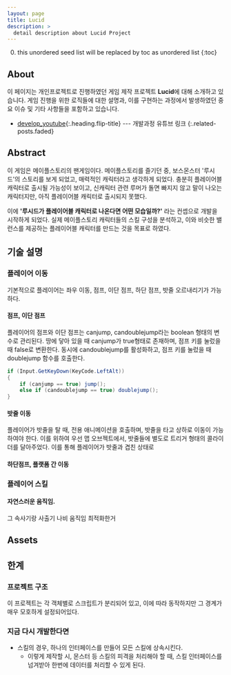 ```yaml
---
layout: page
title: Lucid
description: >
  detail description about Lucid Project
---
```




0. this unordered seed list will be replaced by toc as unordered list
{:toc}

## About 

이 페이지는 개인프로젝트로 진행하였던 게임 제작 프로젝트 **Lucid**에 대해 소개하고 있습니다. 게임 진행을 위한 로직들에 대한 설명과, 이를 구현하는 과정에서 발생하였던 중요 이슈 및 기타 사항들을 포함하고 있습니다.



* [develop_youtube]{:.heading.flip-title} --- 개발과정 유튜브 링크
  {:.related-posts.faded}

[develop_youtube]: https://www.youtube.com/watch?v=1ewPsJVkCc4&amp;list=PLghOZn1LvD2NCw7RdcUJKq5gSYtNWu4vo



## Abstract

이 게임은 메이플스토리의 팬게임이다. 메이플스토리를 즐기던 중, 보스몬스터 '루시드'의 스토리를 보게 되었고, 매력적인 캐릭터라고 생각하게 되었다. 충분히 플레이어블 캐릭터로 출시될 가능성이 보이고, 신캐릭터 관련 루머가 돌면 빠지지 않고 말이 나오는 캐릭터지만, 아직 플레이어블 캐릭터로 출시되지 못했다.

이에 **'루시드가 플레이어블 캐릭터로 나온다면 어떤 모습일까?'** 라는 컨셉으로 개발을 시작하게 되었다. 실제 메이플스토리 캐릭터들의 스킬 구성을 분석하고, 이와 비슷한 밸런스를 제공하는 플레이어블 캐릭터를 만드는 것을 목표로 하였다.



## 기술 설명

### 플레이어 이동

기본적으로 플레이어는 좌우 이동, 점프, 이단 점프, 하단 점프, 밧줄 오르내리기가 가능하다.



#### 점프, 이단 점프

플레이어의 점프와 이단 점프는 canjump, candoublejump라는 boolean 형태의 변수로 관리된다. 땅에 닿아 있을 때 canjump가 true형태로 존재하며, 점프 키를 눌렀을 때 false로 변환한다. 동시에 candoublejump를 활성화하고, 점프 키를 눌렀을 때 doublejump 함수를 호출한다.

```c#
if (Input.GetKeyDown(KeyCode.LeftAlt))
{
    if (canjump == true) jump();
    else if (candoublejump == true) doublejump();
}
```



#### 밧줄 이동

플레이어가 밧줄을 탈 때, 전용 애니메이션을 호출하며, 밧줄을 타고 상하로 이동이 가능하여야 한다. 이를 위하여 우선 맵 오브젝트에서, 밧줄들에 별도로 트리거 형태의 콜라이더를 달아주었다. 이를 통해 플레이어가 밧줄과 겹친 상태로



#### 하단점프, 플랫폼 간 이동



 ### 플레이어 스킬



#### 자연스러운 움직임.

그 속사기랑 사출기 나비 움직임 최적화한거



## Assets



## 한계

### 프로젝트 구조

이 프로젝트는 각 객체별로 스크립트가 분리되어 있고, 이에 따라 동작하지만 그 경계가 매우 모호하게 설정되어있다.



### 지금 다시 개발한다면

- 스킬의 경우, 하나의 인터페이스를 만들어 모든 스킬에 상속시킨다.
  - 이렇게 제작할 시, 몬스터 등 스킬의 피격을 처리해야 할 때, 스킬 인터페이스를 넘겨받아 한번에 데이터를 처리할 수 있게 된다.
